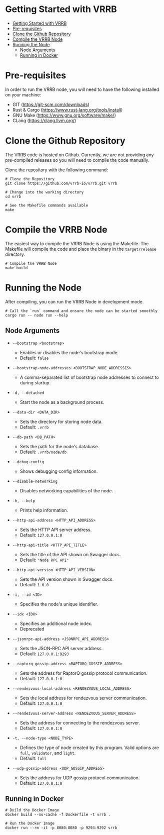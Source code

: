 # Getting Started with VRRB

- [Getting Started with VRRB](#getting-started-with-vrrb)
- [Pre-requisites](#pre-requisites)
- [Clone the Github Repository](#clone-the-github-repository)
- [Compile the VRRB Node](#compile-the-vrrb-node)
- [Running the Node](#running-the-node)
  - [Node Arguments](#node-arguments)
  - [Running in Docker](#running-in-docker)

# Pre-requisites

In order to run the VRRB node, you will need to have the following installed on your machine:

- GIT (https://git-scm.com/downloads)
- Rust & Cargo (https://www.rust-lang.org/tools/install)
- GNU Make (https://www.gnu.org/software/make/)
- CLang (https://clang.llvm.org/)

# Clone the Github Repository

The VRRB code is hosted on Github.  Currently, we are not providing any pre-compiled releases so you will need to compile the code manually.

Clone the repository with the following command: 

```
# Clone the Repository
git clone https://github.com/vrrb-io/vrrb.git vrrb

# Change into the working directory
cd vrrb

# See the Makefile commands available
make 
```

# Compile the VRRB Node

The easiest way to compile the VRRB Node is using the Makefile.  The Makefile will compile the code and place the binary in the `target/release` directory.

```
# Compile the VRRB Node
make build
```

# Running the Node

After compiling, you can run the VRRB Node in development mode.  

```
# Call the `run` command and ensure the node can be started smoothly
cargo run -- node run --help
```

## Node Arguments

* `--bootstrap <bootstrap>`
    * Enables or disables the node's bootstrap mode.
    * Default: `false`

* `--bootstrap-node-addresses <BOOTSTRAP_NODE_ADDRESSES>`
    * A comma-separated list of bootstrap node addresses to connect to during startup.

* `-d, --detached`
    * Start the node as a background process.

* `--data-dir <DATA_DIR>`
    * Sets the directory for storing node data.
    * Default: `.vrrb`

* `--db-path <DB_PATH>`
    * Sets the path for the node's database.
    * Default: `.vrrb/node/db`

* `--debug-config`
    * Shows debugging config information.

* `--disable-networking`
    * Disables networking capabilities of the node.

* `-h, --help`
    * Prints help information.

* `--http-api-address <HTTP_API_ADDRESS>`
    * Sets the HTTP API server address.
    * Default: `127.0.0.1:0`

* `--http-api-title <HTTP_API_TITLE>`
    * Sets the title of the API shown on Swagger docs.
    * Default: `"Node RPC API"`

* `--http-api-version <HTTP_API_VERSION>`
    * Sets the API version shown in Swagger docs.
    * Default: `1.0.0`

* `-i, --id <ID>`
    * Specifies the node's unique identifier.

* `--idx <IDX>`
    * Specifies an additional node index.
    * Deprecated

* `--jsonrpc-api-address <JSONRPC_API_ADDRESS>`
    * Sets the JSON-RPC API server address.
    * Default: `127.0.0.1:9293`

* `--raptorq-gossip-address <RAPTORQ_GOSSIP_ADDRESS>`
    * Sets the address for RaptorQ gossip protocol communication.
    * Default: `127.0.0.1:0`

* `--rendezvous-local-address <RENDEZVOUS_LOCAL_ADDRESS>`
    * Sets the local address for rendezvous server communication.
    * Default: `127.0.0.1:0`

* `--rendezvous-server-address <RENDEZVOUS_SERVER_ADDRESS>`
    * Sets the address for connecting to the rendezvous server.
    * Default: `127.0.0.1:0`

* `-t, --node-type <NODE_TYPE>`
    * Defines the type of node created by this program. Valid options are `full`, `validator`, and `light`.
    * Default: `full`

* `--udp-gossip-address <UDP_GOSSIP_ADDRESS>`
    * Sets the address for UDP gossip protocol communication.
    * Default: `127.0.0.1:0`


## Running in Docker

```
# Build the Docker Image
docker build --no-cache -f Dockerfile -t vrrb . 

# Run the Docker Image
docker run --rm -it -p 8080:8080 -p 9293:9292 vrrb
```
